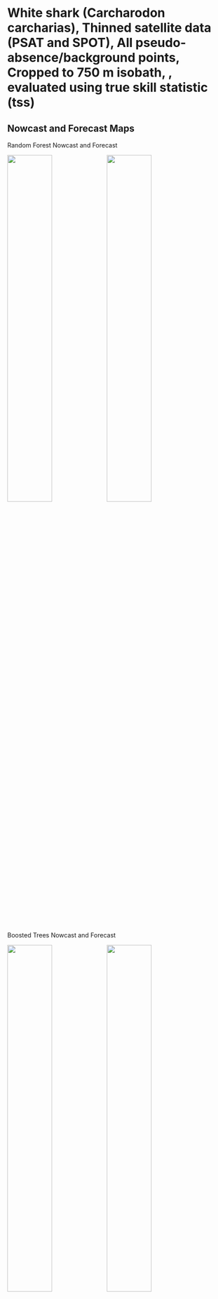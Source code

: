 White shark (Carcharodon carcharias), Thinned satellite data (PSAT and
SPOT), All pseudo-absence/background points, Cropped to 750 m isobath, ,
evaluated using true skill statistic (tss)
================

## Nowcast and Forecast Maps

Random Forest Nowcast and Forecast

<img src="../tidy_reports/versions/c11/100720/c11.100720.01_12_rf_compiled_casts.png" width="45%" /><img src="../tidy_reports/versions/c11/100724/c11.100724.01_12_rf_compiled_casts.png" width="45%" />

Boosted Trees Nowcast and Forecast

<img src="../tidy_reports/versions/c11/100720/c11.100720.01_12_bt_compiled_casts.png" width="45%" /><img src="../tidy_reports/versions/c11/100724/c11.100724.01_12_bt_compiled_casts.png" width="45%" />

Maxnet Trees Nowcast and Forecast

<img src="../tidy_reports/versions/c11/100720/c11.100720.01_12_maxent_compiled_casts.png" width="45%" /><img src="../tidy_reports/versions/c11/100724/c11.100724.01_12_maxent_compiled_casts.png" width="45%" />

GAM Nowcast and Forecast

<img src="../tidy_reports/versions/c11/100720/c11.100720.01_12_gam_compiled_casts.png" width="45%" /><img src="../tidy_reports/versions/c11/100724/c11.100724.01_12_gam_compiled_casts.png" width="45%" />

GLM Nowcast and Forecast

<img src="../tidy_reports/versions/c11/100720/c11.100720.01_12_glm_compiled_casts.png" width="45%" /><img src="../tidy_reports/versions/c11/100724/c11.100724.01_12_glm_compiled_casts.png" width="45%" />

## Metrics

| model_type |   tss_max |
|:-----------|----------:|
| rf         | 0.9542622 |
| bt         | 0.3874227 |
| maxnet     | 0.3675336 |
| gam        | 0.3740676 |
| glm        | 0.3311341 |

Metrics by model type

## Variable Importance

![](/mnt/ecocast/projects/koliveira/subprojects/carcharodon/workflows/tidy_md/versions/m11/10072/m11.10072_tidy_compiled_files/figure-gfm/variable%20importance-1.png)<!-- -->
